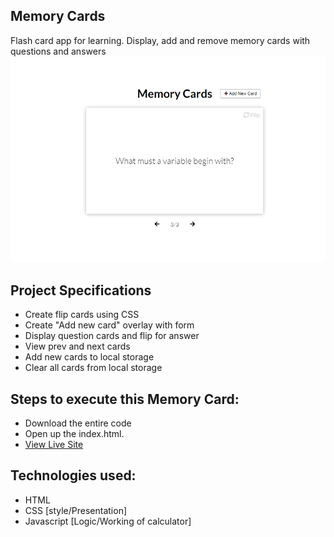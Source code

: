 ## Memory Cards

Flash card app for learning. Display, add and remove memory cards with questions and answers
![title](memory.png)


## Project Specifications

- Create flip cards using CSS
- Create "Add new card" overlay with form
- Display question cards and flip for answer
- View prev and next cards
- Add new cards to local storage
- Clear all cards from local storage

## Steps to execute this Memory Card:
- Download the entire code 
- Open up the index.html.
- [View Live Site]()

## Technologies used: 
- HTML
- CSS [style/Presentation]
- Javascript [Logic/Working of calculator]


